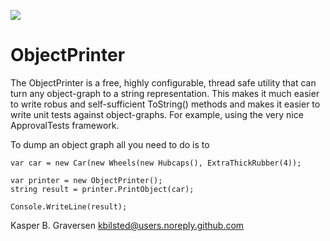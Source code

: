 ![](https://raw.github.com/kbilsted/ObjectPrinter/master/ObjectPrinter/gfx/objectprinter.png)

ObjectPrinter
=============


The ObjectPrinter is a free, highly configurable, thread safe utility that can turn any object-graph to a string representation. This makes it much easier to write robus and self-sufficient ToString() methods and makes it easier to write unit tests against object-graphs. For example, using the very nice ApprovalTests framework.

To dump an object graph all you need to do is to


    var car = new Car(new Wheels(new Hubcaps(), ExtraThickRubber(4));
    
    var printer = new ObjectPrinter();
    string result = printer.PrintObject(car);
    
    Console.WriteLine(result);

	
Kasper B. Graversen <kbilsted@users.noreply.github.com>